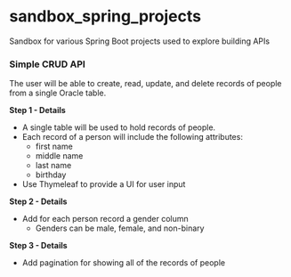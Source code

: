 # sandbox_spring_projects
Sandbox for various Spring Boot projects used to explore building APIs

### Simple CRUD API
The user will be able to create, read, update, and delete records of people from a single Oracle table.

**Step 1 - Details**
* A single table will be used to hold records of people.
* Each record of a person will include the following attributes:
  * first name
  * middle name
  * last name
  * birthday
* Use Thymeleaf to provide a UI for user input

**Step 2 - Details**
* Add for each person record a gender column
  * Genders can be male, female, and non-binary

**Step 3 - Details**
* Add pagination for showing all of the records of people
